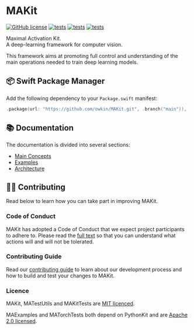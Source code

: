 
# MAKit

[![GitHub license](https://img.shields.io/badge/license-MIT-blue.svg)](LICENSE) 
[![tests](https://github.com/owkin/MAKit/actions/workflows/unit-tests.yml/badge.svg?branch=master)](
https://github.com/owkin/MAKit/actions/workflows/unit-tests.yml) 
[![tests](https://github.com/owkin/MAKit/actions/workflows/integration-tests.yml/badge.svg?branch=master)](
https://github.com/owkin/MAKit/actions/workflows/integration-tests.yml) 
[![tests](https://github.com/owkin/MAKit/actions/workflows/examples.yml/badge.svg?branch=master)](
https://github.com/owkin/MAKit/actions/workflows/examples.yml)

Maximal Activation Kit. \
A deep-learning framework for computer vision.

This framework aims at promoting full control and understanding of the main 
operations needed to train deep learning models. 

## 📦 Swift Package Manager

Add the following dependency to your `Package.swift` manifest:

```swift
.package(url: "https://github.com/owkin/MAKit.git", .branch("main")),
```

## 📚 Documentation

The documentation is divided into several sections: 

- [Main Concepts](Docs/Concepts/CONCEPTS.md)
- [Examples](Docs/Examples/EXAMPLES.md)
- [Architecture](Docs/Architecture/ARCHITECTURE.md)

## 👨‍💻 Contributing

Read below to learn how you can take part in improving MAKit.

### Code of Conduct

MAKit has adopted a Code of Conduct that we expect 
project participants to adhere to. 
Please read the [full text](Docs/Contributing/CODE_OF_CONDUCT.md)
so that you can understand what actions will and will not be tolerated.

### Contributing Guide

Read our [contributing guide](Docs/Contributing/CONTRIBUTING.md) 
to learn about our development process 
and how to build and test your changes to MAKit.

### Licence

MAKit, MATestUtils and MAKitTests are [MIT licenced](LICENSE).

MAExamples and MATorchTests both depend on PythonKit and are 
[Apache 2.0 licensed](Tests/LICENSE). 
